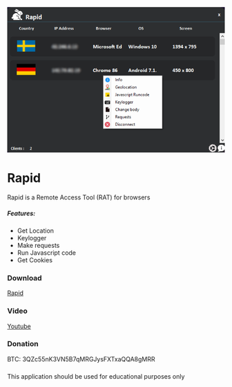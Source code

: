 <img src="Screenshot/r.png">

# Rapid
Rapid is a Remote Access Tool (RAT) for browsers 

##### Features:
- Get Location
- Keylogger
- Make requests
- Run Javascript code
- Get Cookies



### Download
[Rapid](https://github.com/s4dm4nx/Rapid/releases)

### Video
[Youtube](https://www.youtube.com/watch?v=BDJPtk_Ssnc)

### Donation
BTC: 3QZc55nK3VN5B7qMRGJysFXTxaQQA8gMRR

##### 
This application should be used for educational purposes only
